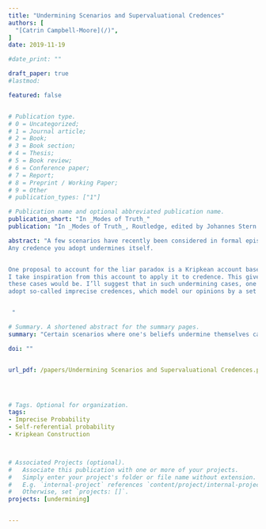 ```yaml
---
title: "Undermining Scenarios and Supervaluational Credences"
authors: [
  "[Catrin Campbell-Moore](/)",
]
date: 2019-11-19

#date_print: ""

draft_paper: true
#lastmod:

featured: false


# Publication type.
# 0 = Uncategorized;
# 1 = Journal article;
# 2 = Book;
# 3 = Book section;
# 4 = Thesis;
# 5 = Book review;
# 6 = Conference paper;
# 7 = Report;
# 8 = Preprint / Working Paper;
# 9 = Other
# publication_types: ["1"]

# Publication name and optional abbreviated publication name.
publication_short: "In _Modes of Truth_"
publication: "In _Modes of Truth_, Routledge, edited by Johannes Stern and Carlo Nicolai"

abstract: "A few scenarios have recently been considered in formal epistemology that cause challenges for various views of rationality, and are closely connected to the liar paradox. For example, suppose you're going to forget your passport just if you believe you won't, and you know this about yourself. What's the rational response to such cases?
Any credence you adopt undermines itself.


One proposal to account for the liar paradox is a Kripkean account based on a supervaluational evaluation scheme.
I take inspiration from this account to apply it to credence. This gives us a proposal for what the rational response to
these cases would be. I’ll suggest that in such undermining cases, one should
adopt so-called imprecise credences, which model our opinions by a set of precise credence functions. This allows for non-undermining attitudes in cases such as Passport.


 "

# Summary. A shortened abstract for the summary pages.
summary: "Certain scenarios where one's beliefs undermine themselves can be paralleled with the liar paradox. An application of the supervaluational Kripke construction for the liar can be seen as leading to imprecise probabilities as the rational response."

doi: ""


url_pdf: /papers/Undermining Scenarios and Supervaluational Credences.pdf




# Tags. Optional for organization.
tags:
- Imprecise Probability
- Self-referential probability
- Kripkean Construction



# Associated Projects (optional).
#   Associate this publication with one or more of your projects.
#   Simply enter your project's folder or file name without extension.
#   E.g. `internal-project` references `content/project/internal-project/index.md`.
#   Otherwise, set `projects: []`.
projects: [undermining]


---
```

